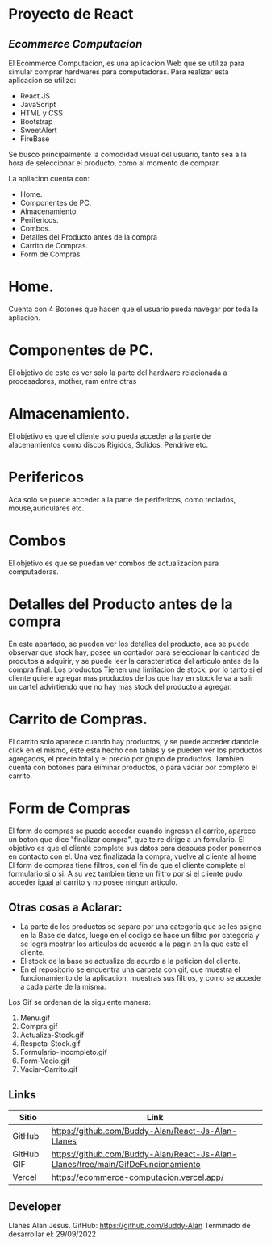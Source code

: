 # Proyecto de React
## _Ecommerce Computacion_

El Ecommerce Computacion, es una aplicacion Web que se utiliza para simular comprar hardwares para computadoras. 
Para realizar esta aplicacion se utilizo:
- React.JS
- JavaScript
- HTML y CSS
- Bootstrap
- SweetAlert
- FireBase

Se busco principalmente la comodidad visual del usuario, tanto sea a la hora de seleccionar el producto, como al momento de comprar. 

La apliacion cuenta con: 
- Home.
- Componentes de PC.
- Almacenamiento.
- Perifericos.
- Combos.
- Detalles del Producto antes de la compra
- Carrito de Compras.
- Form de Compras.

# Home.
Cuenta con 4 Botones que hacen que el usuario pueda navegar por toda la apliacion. 

# Componentes de PC.
El objetivo de este es ver solo la parte del hardware relacionada a procesadores, mother, ram entre otras

# Almacenamiento.
 El objetivo es que el cliente solo pueda acceder a la parte de alacenamientos como discos Rigidos, Solidos, Pendrive etc.

# Perifericos
Aca solo se puede acceder a la parte de perifericos, como teclados, mouse,auriculares etc.

# Combos
El objetivo es que se puedan ver combos de actualizacion para computadoras.

# Detalles del Producto antes de la compra
En este apartado, se pueden ver los detalles del producto, aca se puede observar que stock hay, posee un contador para seleccionar la cantidad de produtos a adquirir, y se puede leer la caracteristica del articulo antes de la compra final. Los productos  Tienen una limitacion de  stock, por lo tanto si el cliente quiere agregar mas productos de los que hay en stock  le va a salir un cartel  advirtiendo que no hay mas stock del producto a agregar.

# Carrito de Compras.
El carrito solo aparece cuando hay productos, y se puede acceder dandole click en el mismo, este esta hecho con tablas y se pueden ver los productos agregados, el precio total y el precio por grupo de productos.
Tambien cuenta con botones para eliminar productos, o para vaciar por completo el carrito.


# Form de Compras
El form de compras se puede acceder cuando ingresan al carrito, aparece un boton que dice "finalizar compra", que te re dirige a un fomulario.  El objetivo es que el cliente complete sus datos para despues poder ponernos en contacto con el. Una vez finalizada la compra, vuelve al cliente al home
El form de compras tiene filtros, con el fin de que el cliente complete el formulario si o si. A su vez tambien tiene un filtro por si el cliente pudo acceder igual al  carrito y no posee ningun articulo.

## Otras cosas  a Aclarar: 
- La parte de los productos se separo por una categoria que se les asigno en la Base de datos, luego en el codigo se hace un filtro por categoria y se logra mostrar los articulos  de acuerdo a la pagin en la que este el cliente.
- El stock de la base se actualiza de acurdo a la peticion del cliente.
- En el repositorio se encuentra una carpeta con gif, que muestra el funcionamiento de la aplicacion, muestras sus filtros, y como se accede a cada parte de la misma. 
 
Los Gif se ordenan de la siguiente manera: 
1) Menu.gif
2) Compra.gif
3) Actualiza-Stock.gif
4) Respeta-Stock.gif
5) Formulario-Incompleto.gif
6) Form-Vacio.gif
7) Vaciar-Carrito.gif

## Links



| Sitio | Link |
| ------ | ------ |
| GitHub | https://github.com/Buddy-Alan/React-Js-Alan-Llanes |
| GitHub GIF | https://github.com/Buddy-Alan/React-Js-Alan-Llanes/tree/main/GifDeFuncionamiento|
| Vercel | https://ecommerce-computacion.vercel.app/ |


## Developer
Llanes Alan Jesus.
GitHub: https://github.com/Buddy-Alan
Terminado de desarrollar el: 29/09/2022
